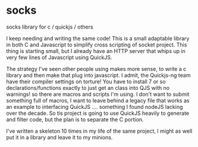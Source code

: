 # socks
socks library for c / quickjs / others

I keep needing and writing the same code! This is a small adaptable library in both C and Javascript to simplify cross scripting of socket project.
This thing is starting small, but I already have an HTTP server that whips up in very few lines of Javascript using QuickJS.

The strategy I've seen other people using makes more sense, to write a c library and then make that plug into javascript. I admit, the Quickjs-ng team have their compiler settings on torture! You have to install 7 or so declarations/functions exactly to just get an class into QJS with no warnings! so there are macros and scripts I'm using. I don't want to submit something full of macros, I want to leave behind a legacy file that works as an example to interfacing QuickJS .... something I found nodeJS lacking over the decade. So tis project is going to use QuickJS heavily to generate and filter code, but the plan is to separate the C portion. 

I've written a skeleton 10 times in my life of the same project, I might as well put it in a library and leave it to my minions.

